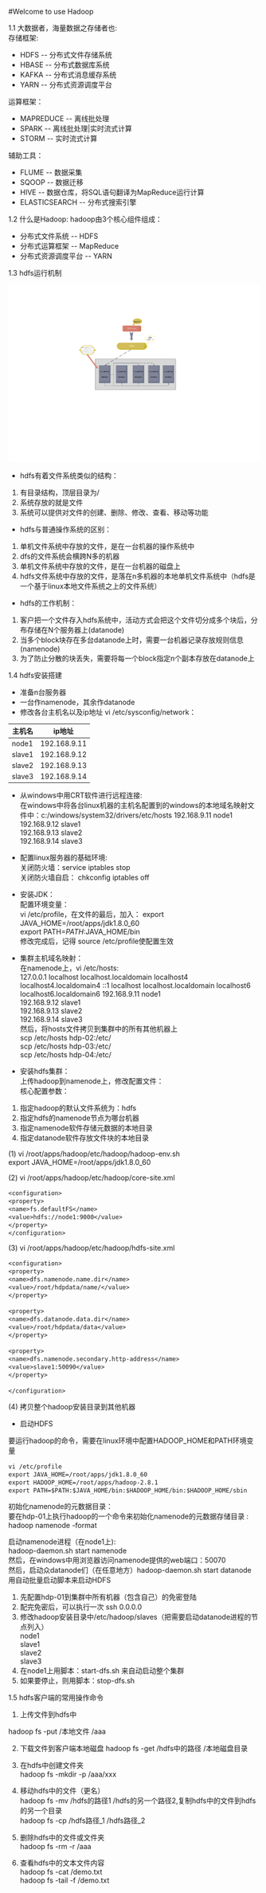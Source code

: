 #Welcome to use Hadoop

1.1 大数据者，海量数据之存储者也:  
  存储框架:  
  * HDFS -- 分布式文件存储系统  
  * HBASE -- 分布式数据库系统  
  * KAFKA -- 分布式消息缓存系统  
  * YARN -- 分布式资源调度平台  
  

  运算框架：  
  * MAPREDUCE -- 离线批处理  
  * SPARK -- 离线批处理|实时流式计算  
  * STORM --  实时流式计算  

辅助工具：  
  * FLUME -- 数据采集  
  * SQOOP -- 数据迁移  
  * HIVE -- 数据仓库，将SQL语句翻译为MapReduce运行计算
  * ELASTICSEARCH -- 分布式搜索引擎
  

1.2 什么是Hadoop:
hadoop由3个核心组件组成：  
* 分布式文件系统 -- HDFS  
* 分布式运算框架 -- MapReduce  
* 分布式资源调度平台 -- YARN  

1.3 hdfs运行机制

![hdfs](images/hdfs1.png "hdfs")



* hdfs有着文件系统类似的结构：  
1.  有目录结构，顶层目录为/  
2. 系统存放的就是文件  
3. 系统可以提供对文件的创建、删除、修改、查看、移动等功能

* hdfs与普通操作系统的区别：
1. 单机文件系统中存放的文件，是在一台机器的操作系统中  
2. dfs的文件系统会横跨N多的机器  
3. 单机文件系统中存放的文件，是在一台机器的磁盘上  
4. hdfs文件系统中存放的文件，是落在n多机器的本地单机文件系统中（hdfs是一个基于linux本地文件系统之上的文件系统）

* hdfs的工作机制：
1. 客户把一个文件存入hdfs系统中，活动方式会把这个文件切分成多个块后，分布存储在N个服务器上(datanode)  
2. 当多个block块存在多台datanode上时，需要一台机器记录存放规则信息(namenode)  
3. 为了防止分散的块丢失，需要将每一个block指定n个副本存放在datanode上  

1.4 hdfs安装搭建 
  * 准备n台服务器  
  * 一台作namenode，其余作datanode
  * 修改各台主机名以及ip地址 vi /etc/sysconfig/network：  
  
  |主机名|ip地址|
  |---|---|
  |node1|192.168.9.11|
  |slave1|192.168.9.12|
  |slave2|192.168.9.13|
  |slave3|192.168.9.14|
  
  * 从windows中用CRT软件进行远程连接:  
  在windows中将各台linux机器的主机名配置到的windows的本地域名映射文件中：c:/windows/system32/drivers/etc/hosts
 192.168.9.11 node1   
 192.168.9.12 slave1  
 192.168.9.13 slave2  
 192.168.9.14 slave3
  
  * 配置linux服务器的基础环境:  
 关闭防火墙：service iptables stop    
关闭防火墙自启： chkconfig iptables off

* 安装JDK：  
配置环境变量：  
vi /etc/profile，在文件的最后，加入：
export JAVA_HOME=/root/apps/jdk1.8.0_60  
export PATH=$PATH:$JAVA_HOME/bin  
修改完成后，记得 source /etc/profile使配置生效  

* 集群主机域名映射：  
在namenode上，vi /etc/hosts:  
127.0.0.1   localhost localhost.localdomain localhost4 localhost4.localdomain4
::1         localhost localhost.localdomain localhost6 localhost6.localdomain6
 192.168.9.11 node1   
 192.168.9.12 slave1  
 192.168.9.13 slave2  
 192.168.9.14 slave3  
 然后，将hosts文件拷贝到集群中的所有其他机器上  
scp /etc/hosts hdp-02:/etc/  
scp /etc/hosts hdp-03:/etc/  
scp /etc/hosts hdp-04:/etc/  

* 安装hdfs集群：  
上传hadoop到namenode上，修改配置文件：  
核心配置参数：  
1)	指定hadoop的默认文件系统为：hdfs  
2)	指定hdfs的namenode节点为哪台机器  
3)	指定namenode软件存储元数据的本地目录  
4)	指定datanode软件存放文件块的本地目录  

(1) vi /root/apps/hadoop/etc/hadoop/hadoop-env.sh  
export JAVA_HOME=/root/apps/jdk1.8.0_60

(2) vi /root/apps/hadoop/etc/hadoop/core-site.xml 

```
<configuration>  
<property>
<name>fs.defaultFS</name>
<value>hdfs://node1:9000</value>
</property>
</configuration>
```

 
 
(3) vi /root/apps/hadoop/etc/hadoop/hdfs-site.xml
```
<configuration>
<property>
<name>dfs.namenode.name.dir</name>
<value>/root/hdpdata/name/</value>
</property>

<property>
<name>dfs.datanode.data.dir</name>
<value>/root/hdpdata/data</value>
</property>

<property>
<name>dfs.namenode.secondary.http-address</name>
<value>slave1:50090</value>
</property>

</configuration>
```  

(4) 拷贝整个hadoop安装目录到其他机器

* 启动HDFS  

要运行hadoop的命令，需要在linux环境中配置HADOOP_HOME和PATH环境变量  
```
vi /etc/profile  
export JAVA_HOME=/root/apps/jdk1.8.0_60  
export HADOOP_HOME=/root/apps/hadoop-2.8.1  
export PATH=$PATH:$JAVA_HOME/bin:$HADOOP_HOME/bin:$HADOOP_HOME/sbin  
 ```  

初始化namenode的元数据目录：  
要在hdp-01上执行hadoop的一个命令来初始化namenode的元数据存储目录  :  
hadoop namenode -format

启动namenode进程（在node1上):  
hadoop-daemon.sh start namenode    
然后，在windows中用浏览器访问namenode提供的web端口：50070    
然后，启动众datanode们（在任意地方）hadoop-daemon.sh start datanode  
用自动批量启动脚本来启动HDFS  
1)	先配置hdp-01到集群中所有机器（包含自己）的免密登陆  
2)	配完免密后，可以执行一次  ssh 0.0.0.0  
3)	修改hadoop安装目录中/etc/hadoop/slaves（把需要启动datanode进程的节点列入）  
node1     
slave1    
slave2  
slave3 
4)	在node1上用脚本：start-dfs.sh 来自动启动整个集群  
5)	如果要停止，则用脚本：stop-dfs.sh    

1.5 hdfs客户端的常用操作命令  
1. 上传文件到hdfs中

hadoop fs -put /本地文件  /aaa


2. 下载文件到客户端本地磁盘
hadoop fs -get /hdfs中的路径   /本地磁盘目录  

3. 在hdfs中创建文件夹  
hadoop fs -mkdir  -p /aaa/xxx  


4. 移动hdfs中的文件（更名）  
hadoop fs -mv /hdfs的路径1  /hdfs的另一个路径2,复制hdfs中的文件到hdfs的另一个目录  
hadoop fs -cp /hdfs路径_1  /hdfs路径_2  
 

5. 删除hdfs中的文件或文件夹  
hadoop fs -rm -r /aaa  


6. 查看hdfs中的文本文件内容  
hadoop fs -cat /demo.txt  
hadoop fs -tail -f /demo.txt  








 
 

  


  
   
  
